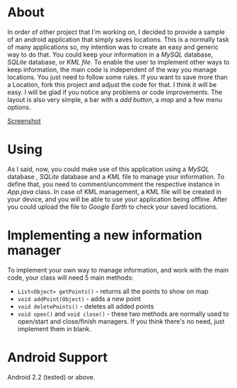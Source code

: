 About
========================
In order of other project that I'm working on, I decided to provide a sample of an android application that simply saves locations. This is a normally task of many applications so, my intention was to create an easy and generic way to do that. You could keep your information in a *MySQL* database, *SQLite* database, or *KML file*. 
To enable the user to implement other ways to keep information, the main code is independent of the way you manage locations. You just need to follow some rules.
If you want to save more than a Location, fork this project and adjust the code for that. I think it will be easy. I will be glad if you notice any problems or code improvements.
The layout is also very simple, a bar with a *add button*, a *map* and a few menu options.

[Screenshot](LocationsPicker/raw/master/ss/activity.png)

Using
========================
As I said, now, you could make use of this application using a *MySQL* database , *SQLite* database and a *KML* file to manage your information. To define that, you need to comment/uncomment the respective instance in *App.java* class.
In case of KML management, a KML file will be created in your device, and you will be able to use your application being offline. After you could upload the file to *Google Earth* to check your saved locations.

Implementing a new information manager
========================
To implement your own way to manage information, and work with the main code, your class will need 5 main methods:

* `List<Object> getPoints()` - returns all the points to show on map	
* `void addPoint(Object)` - adds a new point	
* `void deletePoints()` - deletes all added points
* `void open()` and `void close()` - these two methods are normally used to open/start and close/finish managers. If you think there's no need, just implement them in blank.
	
Android Support
========================
Android 2.2 (tested) or above.
